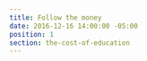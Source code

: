 ```yaml
---
title: Follow the money
date: 2016-12-16 14:00:00 -05:00
position: 1
section: the-cost-of-education
---
```


